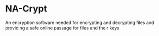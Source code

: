 # NA-Crypt
An encryption software needed for encrypting and decrypting files and providing a safe online passage for files and their keys
